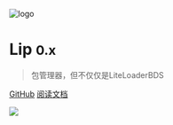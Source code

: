 ![logo](../assets/logo.webp)

# Lip <small>0.x</small>

> 包管理器，但不仅仅是LiteLoaderBDS

[GitHub](https://github.com/LiteLDev/Lip)
[阅读文档](/README.md)

![](../assets/banner.webp)
